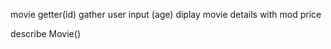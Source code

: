 <!-- create movie constructor (times, name, price mod) -->
movie getter(id)
gather user input (age)
diplay movie details with mod price

describe Movie()

<!-- test: "it should display correct movie details in console log"
code: movieName = new Movie(name, times, priceMod)
result: name, times, priceMod -->